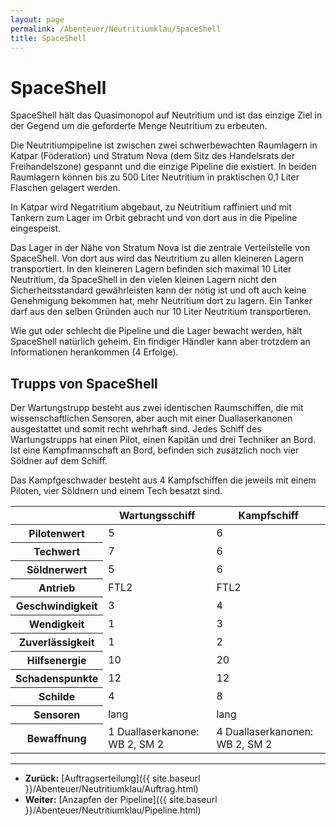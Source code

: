 ```yaml
---
layout: page
permalink: /Abenteuer/Neutritiumklau/SpaceShell
title: SpaceShell
---
```


# SpaceShell

SpaceShell hält das Quasimonopol auf Neutritium und ist das einzige Ziel in der Gegend um die geforderte Menge Neutritium zu erbeuten.

Die Neutritiumpipeline ist zwischen zwei schwerbewachten Raumlagern in Katpar (Föderation) und Stratum Nova (dem Sitz des Handelsrats der Freihandelszone) gespannt und die einzige Pipeline die existiert. In beiden Raumlagern können bis zu 500 Liter Neutritium in praktischen 0,1 Liter Flaschen gelagert werden.

In Katpar wird Negatritium abgebaut, zu Neutritium raffiniert und mit Tankern zum Lager im Orbit gebracht und von dort aus in die Pipeline eingespeist.

Das Lager in der Nähe von Stratum Nova ist die zentrale Verteilstelle von SpaceShell. Von dort aus wird das Neutritium zu allen kleineren Lagern transportiert. In den kleineren Lagern befinden sich maximal 10 Liter Neutritium, da SpaceShell in den vielen kleinen Lagern nicht den Sicherheitsstandard gewährleisten kann der nötig ist und oft auch keine Genehmigung bekommen hat, mehr Neutritium dort zu lagern. Ein Tanker darf aus den selben Gründen auch nur 10 Liter Neutritium transportieren.

Wie gut oder schlecht die Pipeline und die Lager bewacht werden, hält SpaceShell natürlich geheim. Ein findiger Händler kann aber trotzdem an Informationen herankommen (4 Erfolge).

## Trupps von SpaceShell

Der Wartungstrupp besteht aus zwei identischen Raumschiffen, die mit wissenschaftlichen Sensoren, aber auch mit einer Duallaserkanonen ausgestattet und somit recht wehrhaft sind. Jedes Schiff des Wartungstrupps hat einen Pilot, einen Kapitän und drei Techniker an Bord. Ist eine Kampfmannschaft an Bord, befinden sich zusätzlich noch vier Söldner auf dem Schiff.

Das Kampfgeschwader besteht aus 4 Kampfschiffen die jeweils mit einem Piloten, vier Söldnern und einem Tech besatzt sind.

<table>
<thead>
<tr><th> </th><th>Wartungsschiff</th><th>Kampfschiff</th></tr>
</thead>
<tbody>
<tr><th>Pilotenwert</th><td>5</td><td>6</td></tr>
<tr><th>Techwert</th><td>7</td><td>6</td></tr>
<tr><th>Söldnerwert</th><td>5</td><td>6</td></tr>
<tr><th>Antrieb</th><td>FTL2</td><td>FTL2</td></tr>
<tr><th>Geschwindigkeit</th><td>3</td><td>4</td></tr>
<tr><th>Wendigkeit</th><td>1</td><td>3</td></tr>
<tr><th>Zuverlässigkeit</th><td>1</td><td>2</td></tr>
<tr><th>Hilfsenergie</th><td>10</td><td>20</td></tr>
<tr><th>Schadenspunkte</th><td>12</td><td>12</td></tr>
<tr><th>Schilde</th><td>4</td><td>8</td></tr>
<tr><th>Sensoren</th><td>lang</td><td>lang</td></tr>
<tr><th>Bewaffnung</th><td>1 Duallaserkanone: WB 2, SM 2</td><td>4 Duallaserkanonen: WB 2, SM 2</td></tr>
</tbody>
</table>

***

- **Zurück:** [Auftragserteilung]({{ site.baseurl }}/Abenteuer/Neutritiumklau/Auftrag.html)
- **Weiter:** [Anzapfen der Pipeline]({{ site.baseurl }}/Abenteuer/Neutritiumklau/Pipeline.html)
